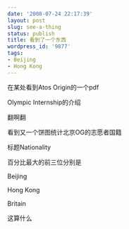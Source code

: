 ```yaml
---
date: '2008-07-24 22:17:39'
layout: post
slug: see-a-thing
status: publish
title: 看到了一个东西
wordpress_id: '9877'
tags:
- Beijing
- Hong Kong
---
```


在某处看到Atos Origin的一个pdf


Olympic Internship的介绍


翻啊翻


看到又一个饼图统计北京OG的志愿者国籍


标题Nationality


百分比最大的前三位分别是


Beijing


Hong Kong


Britain


这算什么
